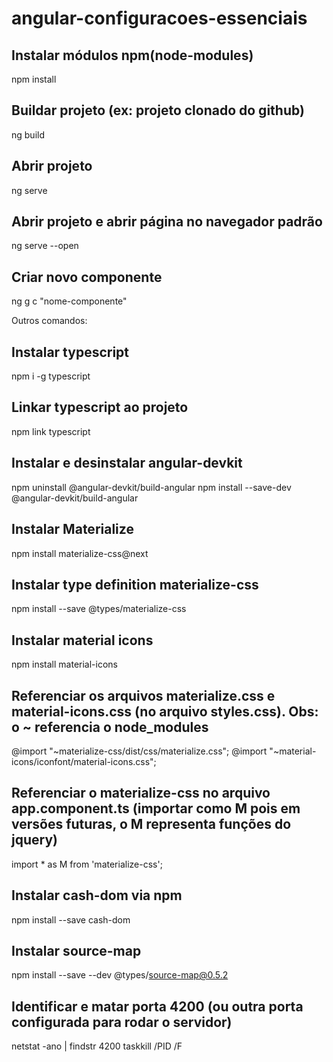 # angular-configuracoes-essenciais

## Instalar módulos npm(node-modules)
npm install

## Buildar projeto (ex: projeto clonado do github)
ng build

## Abrir projeto
ng serve

## Abrir projeto e abrir página no navegador padrão
ng serve --open

## Criar novo componente
ng g c "nome-componente"

Outros comandos:

## Instalar typescript
npm i -g typescript

## Linkar typescript ao projeto
npm link typescript

## Instalar e desinstalar angular-devkit
npm uninstall @angular-devkit/build-angular 
npm install --save-dev @angular-devkit/build-angular

## Instalar Materialize
npm install materialize-css@next

## Instalar type definition materialize-css
npm install --save @types/materialize-css

## Instalar material icons
npm install material-icons

## Referenciar os arquivos materialize.css e material-icons.css (no arquivo styles.css). Obs: o ~ referencia o node_modules

@import "~materialize-css/dist/css/materialize.css";
@import "~material-icons/iconfont/material-icons.css";

## Referenciar o materialize-css no arquivo app.component.ts (importar como M pois em versões futuras, o M representa funções do jquery)
import * as M from 'materialize-css';

## Instalar cash-dom via npm
npm install --save cash-dom

## Instalar source-map
npm install --save --dev @types/source-map@0.5.2

## Identificar e matar porta 4200 (ou outra porta configurada para rodar o servidor)
netstat -ano | findstr 4200
taskkill /PID <PID> /F
